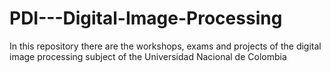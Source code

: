# PDI---Digital-Image-Processing
In this repository there are the workshops, exams and projects of the digital image processing subject of the Universidad Nacional de Colombia
